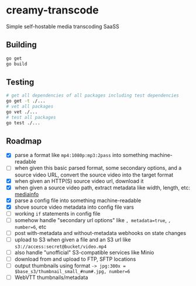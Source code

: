 # creamy-transcode

Simple self-hostable media transcoding SaaSS 

## Building

```sh
go get
go build
```

## Testing

```sh
# get all dependencies of all packages including test dependencies
go get -t ./...
# vet all packages
go vet ./...
# test all packages
go test ./...
```

## Roadmap

- [x] parse a format like `mp4:1080p:mp3:2pass` into something machine-readable
- [ ] when given this basic parsed format, some secondary options, and a source video URL, convert the source video into the target format
- [x] when given an HTTP(S) source video url, download it
- [x] when given a source video path, extract metadata like width, length, etc: [mediainfo](mediainfo)
- [x] parse a config file into something machine-readable
- [x] shove source video metadata into config file vars
- [ ] working `if` statements in config file
- [ ] somehow handle "secondary url options" like `, metadata=true`, `, number=6`, etc
- [ ] post with-metadata and without-metadata webhooks on state changes
- [ ] upload to S3 when given a file and an S3 url like `s3://access:secret@bucket/video.mp4`
- [ ] also handle "unofficial" S3-compatible services like Minio
- [ ] download from and upload to FTP, SFTP locations
- [ ] output thumbnails using format `-> jpg:300x = $base_s3/thumbnail_small_#num#.jpg, number=6`
- [ ] WebVTT thumbnails/metadata
